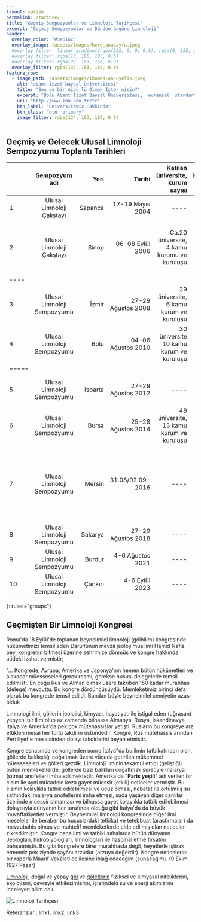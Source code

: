 ```yaml
---
layout: splash
permalink: /tarihce/
title: "Geçmiş Sempozyumlar ve Limnoloji Tarihçesi"
excerpt: "Geçmiş Sempozyumlar ve Dünden bugüne Limnoloji"
header:
  overlay_color: "#5e616c"
  overlay_image: /assets/images/hero_anasayfa.jpeg
  #overlay_filter: linear-gradient(rgba(255, 0, 0, 0.5), rgba(0, 255, 255, 0.5))
  #overlay_filter: rgba(13, 180, 185, 0.5)
  #overlay_filter: rgba(27, 163, 156, 0.9)
  overlay_filter: rgba(134, 163, 184, 0.8)
feature_row:
  - image_path: /assets/images/ibumed-on-uyelik.jpeg
    alt: "abant izzet baysal üniversitesi"
    title: "Sen de bir Aibü'lü Olmak İster misin?"
    excerpt: "Bolu Abant İzzet Baysal Üniversitesi;  evrensel  standartlarda eğitim  öğretim  yaparak insanlığın gelişimine  hizmet  edecek  nitelikli nesiller yetiştirmeyi, ülke  gelişimine katkıda bulunacak bilgi ve teknoloji üretmeyi ve ülkenin ihtiyaç duyduğu toplumsal hizmetleri en iyi şekilde yapmayı kendine görev bilir. Üniversitemiz hakkında daha detaylı bilgi almak için aşağıdaki linki ziyaret edebilirsin."
    url: "http://www.ibu.edu.tr/tr"
    btn_label: "Üniversitemiz Hakkında"
    btn_class: "btn--primary"
    image_filter: rgba(134, 163, 184, 0.8)
---
```


## Geçmiş ve Gelecek Ulusal Limnoloji Sempozyumu Toplantı Tarihleri

|  | Sempozyum adı | Yeri | Tarihi | Katılan üniversite, kurum sayısı | Katılımcı Sayısı | Toplam sunum sayısı |
|:--------|:-------:|--------:|--------:|--------:|--------:|--------:|
| 1 | 	Ulusal Limnoloji Çalıştayı   | Sapanca   | 17-19 Mayıs 2004   | ----   | ----   | ----   |
| 2 | 	Ulusal Limnoloji Çalıştayı   | Sinop   | 06-08 Eylül 2006   | Ca.20 üniversite, 4 kamu kurumu ve kuruluşu   | 60 kişi   | 4 Çağrılı Bildiri, 23 Sözlü Bildiri ve 18 Poster. Toplam 45 sunum   |
|----
| 3 | Ulusal Limnoloji Sempozyumu   | İzmir   | 27-29 Ağustos 2008   | 29 üniversite, 6 kamu kurum ve kuruluşu   | 130 kişi   | 36 sözlü, 27 poster, Toplam 63 sunum   |
| 4 | Ulusal Limnoloji Sempozyumu   | Bolu   | 04-06 Ağustos 2010   | 30 üniversite 10 kamu kurum ve kuruluşu   | 147 kişi   | 49 sözlü, 29 poster, Toplam 78 sunum   |
|=====
| 5 | Ulusal Limnoloji Sempozyumu   | Isparta   | 27-29 Ağustos 2012   | ----   | 180 kişi   | 76 sözlü, 72 poster, Toplam 148 sunum   |
| 6 | Ulusal Limnoloji Sempozyumu   | Bursa   | 25-28 Ağustos 2014   | 48 üniversite, 13 kamu kurum ve kuruluşu   | 125 kişi  | 59 sözlü, 66 poster, Toplam 125 sunum   |
| 7 | Ulusal Limnoloji Sempozyumu   | Mersin   | 31.08/02.09-2016   | ----   | 80 kişi   | 32 sözlü, 32 poster. 1konferans, 1 çağrılı sunum. Toplam 64 sunum. (en az 6 sunum (p+s) yapılmadı).   |
| 8 | Ulusal Limnoloji Sempozyumu   | Sakarya   | 27-29 Ağustos 2018   | ----   | ----   | ----   |
| 9 | Ulusal Limnoloji Sempozyumu   | Burdur   | 4-6 Ağustos 2021    | ----   | ----   | ----   |
| 10 | Ulusal Limnoloji Sempozyumu   | Çankırı   | 4-6 Eylül 2023   | ----   | ----   | ----   |
{: rules="groups"}

## Geçmişten Bir Limnoloji Kongresi

Roma'da 18 Eylül'de toplanan beynelmilel limnoloji (gölbilim) kongresinde hükümetimizi temsil eden Darülfünun mevzii jeoloji muallimi Hamid Nafiz bey, kongrenin bitmesi üzerine sehrimize dönmüs ve kongre
hakkında atideki izahat vermistir;

"... Kongrede, Avrupa, Amerika ve Japonya'nın hemen bütün hükümetleri ve alakadar müesseseleri gerek resmi, gerekse hususi delegelerle temsil edilmisti. En çoğu Rus ve Alman olmak üzere takriben
150 kadar murahhas (delege) mevcuttu. Bu kongre dördüncüsüydü.
Memleketimiz birinci defa olarak bu kongrede temsil edildi. Bundan böyle
beynelmilel cemiyetin azası olduk

Limnologi ilmi, göllerin jeolojisi, kimyası, hayatiyatı ile iştigal eden (uğraşan) yepyeni bir ilim olup az
zamanda bilhassa Almanya, Rusya, İskandinavya, İtalya ve Amerika'da pek çok mütehassıslar yetişti. Rusların bu kongreye arz ettikleri mesai her türlü takdirin üstündedir. Kongre, Rus mütehassıslarından Perfiliyef'e
mesaisinden dolayı takdirlerini beyan etmistir.

Kongre esnasında ve kongreden sonra İtalya°da bu ilmin tatbikatından olan, göllerde balıkçılığı coğaltmak üzere
vücuda getirilen mükemmel müesseseleri ve gölleri gezdik. Limnoloji ilminin tekamül ettigi (geliştiği) bütün
memleketlerde, göllerde bazı balıkları
coğaltmak suretiyle malarya (sıtma) anofelleri imha edilmektedir. Amerika'da "**Paris yeşili**" adi verilen bir cisim ile ayni mücadele keza gayet müessir (etkili) neticeler vermiştir.
Bu cismin kolaylıkla tatbik edilebilmesi ve ucuz olması, nebatat ile örtülmüş su sathındaki malarya anofellerini imha etmesi, suda yaşayan diğer canlılar üzerinde müessir olmaması ve bilhassa gayet kolaylıkla
tatbik edilebilmesi dolayısıyla dünyanın her
tarafında olduğu gibi İtalya'da da büyük muvaffakiyetler vermiştir. Beynelmilel limnoloji kongresinde diğer ilmi meseleler ile beraber bu hususlardaki tetkikat ve tetebbuat (arastirmalar) da mevzubahis olmuş ve
muhtelif memleketlerde elde edilmiş olan neticeler zikredilmiştir. Kongre bana ilmi ve tatbiki sahalarda bütün dünyanın Jeologları, hidrobiyologları, limnologları ile hasbihâl etme fırsatını bahşetmiştir.
Bu gibi kongrelere birer murahhasla degil, heyetlerle iştirak etmemiz pek ziyade şayânı arzudur (arzuya değerdir). Kongre neticelerini bir raporla Maarif
Vekâleti celilesine iblağ edeceğim (sunacağım). (9 Ekim 1927 Pazar)

[Limnoloji](http://www.wiki-zero.net/index.php?q=aHR0cHM6Ly90ci53aWtpcGVkaWEub3JnL3dpa2kvTGltbm9sb2pp), doğal ve yapay [göl](http://www.wiki-zero.net/index.php?q=aHR0cHM6Ly90ci53aWtpcGVkaWEub3JnL3dpa2kvRyVDMyVCNmw) ve [göletlerin](http://www.wiki-zero.net/index.php?q=aHR0cHM6Ly90ci53aWtpcGVkaWEub3JnL3dpa2kvRyVDMyVCNmxldA) fiziksel ve kimyasal niteliklerini, ekolojisini, çevreyle etkileşimlerini, içlerindeki su ve enerji akımlarını inceleyen bilim dalı.

<img src="{{ site.url }}{{ site.baseurl }}/assets/images/tarihce.jpg" alt="Limnoloji Tarihçesi" class="align-center">

Referanslar : [link1](https://tr.wikipedia.org/wiki/Limnoloji), [link2](https://en.wikipedia.org/wiki/Limnology), [link3](https://www.mta.gov.tr/dogalkaynaklar/makale/detay/50)
